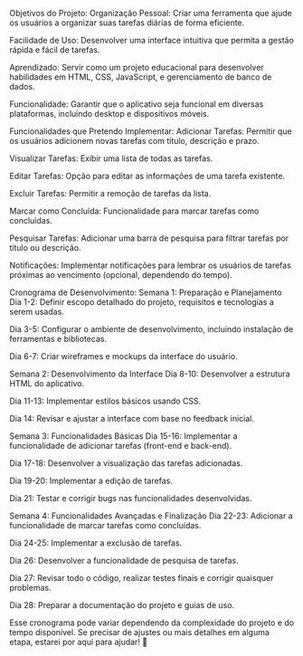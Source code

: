 Objetivos do Projeto:
Organização Pessoal: Criar uma ferramenta que ajude os usuários a organizar suas tarefas diárias de forma eficiente.

Facilidade de Uso: Desenvolver uma interface intuitiva que permita a gestão rápida e fácil de tarefas.

Aprendizado: Servir como um projeto educacional para desenvolver habilidades em HTML, CSS, JavaScript, e gerenciamento de banco de dados.

Funcionalidade: Garantir que o aplicativo seja funcional em diversas plataformas, incluindo desktop e dispositivos móveis.

Funcionalidades que Pretendo Implementar:
Adicionar Tarefas: Permitir que os usuários adicionem novas tarefas com título, descrição e prazo.

Visualizar Tarefas: Exibir uma lista de todas as tarefas.

Editar Tarefas: Opção para editar as informações de uma tarefa existente.

Excluir Tarefas: Permitir a remoção de tarefas da lista.

Marcar como Concluída: Funcionalidade para marcar tarefas como concluídas.

Pesquisar Tarefas: Adicionar uma barra de pesquisa para filtrar tarefas por título ou descrição.

Notificações: Implementar notificações para lembrar os usuários de tarefas próximas ao vencimento (opcional, dependendo do tempo).

Cronograma de Desenvolvimento:
Semana 1: Preparação e Planejamento
Dia 1-2: Definir escopo detalhado do projeto, requisitos e tecnologias a serem usadas.

Dia 3-5: Configurar o ambiente de desenvolvimento, incluindo instalação de ferramentas e bibliotecas.

Dia 6-7: Criar wireframes e mockups da interface do usuário.

Semana 2: Desenvolvimento da Interface
Dia 8-10: Desenvolver a estrutura HTML do aplicativo.

Dia 11-13: Implementar estilos básicos usando CSS.

Dia 14: Revisar e ajustar a interface com base no feedback inicial.

Semana 3: Funcionalidades Básicas
Dia 15-16: Implementar a funcionalidade de adicionar tarefas (front-end e back-end).

Dia 17-18: Desenvolver a visualização das tarefas adicionadas.

Dia 19-20: Implementar a edição de tarefas.

Dia 21: Testar e corrigir bugs nas funcionalidades desenvolvidas.

Semana 4: Funcionalidades Avançadas e Finalização
Dia 22-23: Adicionar a funcionalidade de marcar tarefas como concluídas.

Dia 24-25: Implementar a exclusão de tarefas.

Dia 26: Desenvolver a funcionalidade de pesquisa de tarefas.

Dia 27: Revisar todo o código, realizar testes finais e corrigir quaisquer problemas.

Dia 28: Preparar a documentação do projeto e guias de uso.

Esse cronograma pode variar dependendo da complexidade do projeto e do tempo disponível. Se precisar de ajustes ou mais detalhes em alguma etapa, estarei por aqui para ajudar! 🚀

